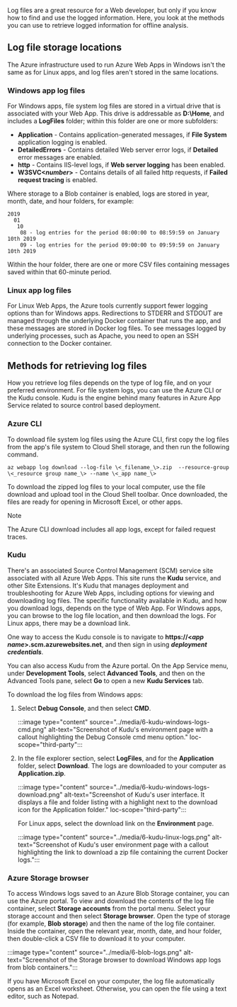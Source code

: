 Log files are a great resource for a Web developer, but only if you know how to find and use the logged information. Here, you look at the methods you can use to retrieve logged information for offline analysis. 

## Log file storage locations

The Azure infrastructure used to run Azure Web Apps in Windows isn't the same as for Linux apps, and log files aren't stored in the same locations.

### Windows app log files

For Windows apps, file system log files are stored in a virtual drive that is associated with your Web App. This drive is addressable as **D:\Home**, and includes a **LogFiles** folder; within this folder are one or more subfolders:

- **Application** - Contains application-generated messages, if **File System** application logging is enabled.
- **DetailedErrors** - Contains detailed Web server error logs, if **Detailed** error messages are enabled.
- **http** - Contains IIS-level logs, if **Web server logging** has been enabled.
- **W3SVC\<_number_\>** - Contains details of all failed http requests, if **Failed request tracing** is enabled.

Where storage to a Blob container is enabled, logs are stored in year, month, date, and hour folders, for example:

   ```
   2019
     01
      10
       08 - log entries for the period 08:00:00 to 08:59:59 on January 10th 2019
       09 - log entries for the period 09:00:00 to 09:59:59 on January 10th 2019
   ```

Within the hour folder, there are one or more CSV files containing messages saved within that 60-minute period.

### Linux app log files

For Linux Web Apps, the Azure tools currently support fewer logging options than for Windows apps. Redirections to STDERR and STDOUT are managed through the underlying Docker container that runs the app, and these messages are stored in Docker log files. To see messages logged by underlying processes, such as Apache, you need to open an SSH connection to the Docker container.

## Methods for retrieving log files

How you retrieve log files depends on the type of log file, and on your preferred environment. For file system logs, you can use the Azure CLI or the Kudu console. Kudu is the engine behind many features in Azure App Service related to source control based deployment.

### Azure CLI

To download file system log files using the Azure CLI, first copy the log files from the app's file system to Cloud Shell storage, and then run the following command.

   ```azurecli
   az webapp log download --log-file \<_filename_\>.zip  --resource-group \<_resource group name_\> --name \<_app name_\>
   ```

To download the zipped log files to your local computer, use the file download and upload tool in the Cloud Shell toolbar. Once downloaded, the files are ready for opening in Microsoft Excel, or other apps. 

   > [!NOTE]
   > The Azure CLI download includes all app logs, except for failed request traces.

### Kudu

There's an associated Source Control Management (SCM) service site associated with all Azure Web Apps. This site runs the **Kudu** service, and other Site Extensions. It's Kudu that manages deployment and troubleshooting for Azure Web Apps, including options for viewing and downloading log files. The specific functionality available in Kudu, and how you download logs, depends on the type of Web App. For Windows apps, you can browse to the log file location, and then download the logs. For Linux apps, there may be a download link.

One way to access the Kudu console is to navigate to **https://\<_app name_\>.scm.azurewebsites.net**, and then sign in using _**deployment credentials**_.  

You can also access Kudu from the Azure portal. On the App Service menu, under **Development Tools**, select **Advanced Tools**, and then on the Advanced Tools pane, select **Go** to open a new **Kudu Services** tab.

To download the log files from Windows apps:

1. Select **Debug Console**, and then select **CMD**.

   :::image type="content" source="../media/6-kudu-windows-logs-cmd.png" alt-text="Screenshot of Kudu's environment page with a callout highlighting the Debug Console cmd menu option." loc-scope="third-party"::: <!-- Kudu service, no-loc -->

1. In the file explorer section, select **LogFiles**, and for the **Application** folder, select **Download**. The logs are downloaded to your computer as **Application.zip**.

   :::image type="content" source="../media/6-kudu-windows-logs-download.png" alt-text="Screenshot of Kudu's user interface. It displays a file and folder listing with a highlight next to the download icon for the Application folder." loc-scope="third-party"::: <!-- "Kudu service, no-loc -->

   For Linux apps, select the download link on the **Environment** page.

   :::image type="content" source="../media/6-kudu-linux-logs.png" alt-text="Screenshot of Kudu's user environment page with a callout highlighting the link to download a zip file containing the current Docker logs."::: <!-- Kudu service, no-loc -->

### Azure Storage browser

To access Windows logs saved to an Azure Blob Storage container, you can use the Azure portal. To view and download the contents of the log file container, select **Storage accounts** from the portal menu. Select your storage account and then select **Storage browser**. Open the type of storage (for example, **Blob storage**) and then the name of the log file container. Inside the container, open the relevant year, month, date, and hour folder, then double-click a CSV file to download it to your computer.

   :::image type="content" source="../media/6-blob-logs.png" alt-text="Screenshot of the Storage browser to download Windows app logs from blob containers.":::

If you have Microsoft Excel on your computer, the log file automatically opens as an Excel worksheet. Otherwise, you can open the file using a text editor, such as Notepad.
